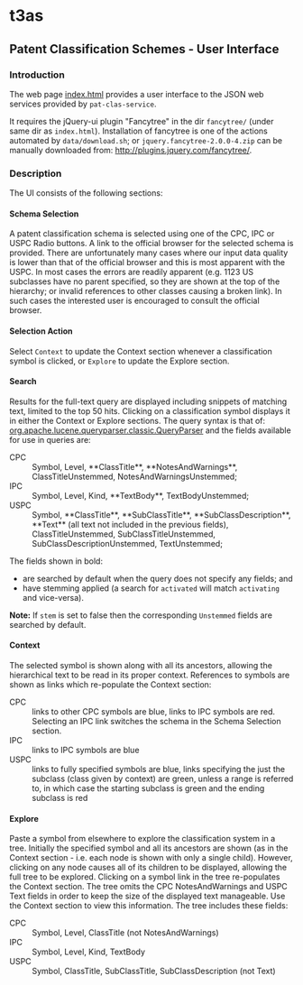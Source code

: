 t3as
====

Patent Classification Schemes - User Interface
----------------------------------------------

### Introduction

The web page [index.html](index.html) provides a user interface to the JSON web services provided by
`pat-clas-service`.

It requires the jQuery-ui plugin "Fancytree" in the dir `fancytree/` (under same dir as `index.html`).
Installation of fancytree is one of the actions automated by `data/download.sh`;
or `jquery.fancytree-2.0.0-4.zip` can be manually downloaded from: <http://plugins.jquery.com/fancytree/>.

### Description

The UI consists of the following sections:

#### Schema Selection
 
   A patent classification schema is selected using one of the CPC, IPC or USPC Radio buttons.
   A link to the official browser for the selected schema is provided.
   There are unfortunately many cases where our input data quality is lower than that of the official browser
   and this is most apparent with the USPC.
   In most cases the errors are readily apparent (e.g. 1123 US subclasses have no parent specified,
   so they are shown at the top of the hierarchy; or invalid references to other classes causing a broken link).
   In such cases the interested user is encouraged to consult the official browser.
   
#### Selection Action

   Select `Context` to update the Context section whenever a classification symbol is clicked, or `Explore` to update the Explore section. 
	
#### Search
 
   Results for the full-text query are displayed including snippets of matching text, limited to the top 50 hits.
   Clicking on a classification symbol displays it in either the Context or Explore sections. 
   The query syntax is that of: [org.apache.lucene.queryparser.classic.QueryParser](http://lucene.apache.org/core/4_8_1/queryparser/org/apache/lucene/queryparser/classic/QueryParser.html)
   and the fields available for use in queries are:
   <dl>
     <dt>CPC</dt><dd>Symbol, Level, **ClassTitle**, **NotesAndWarnings**, ClassTitleUnstemmed, NotesAndWarningsUnstemmed;</dd>
     <dt>IPC</dt><dd>Symbol, Level, Kind, **TextBody**, TextBodyUnstemmed;</dd>
     <dt>USPC</dt><dd>Symbol, **ClassTitle**, **SubClassTitle**, **SubClassDescription**, **Text** (all text not included in the previous fields),
     ClassTitleUnstemmed, SubClassTitleUnstemmed, SubClassDescriptionUnstemmed, TextUnstemmed;</dd>
   </dl>
   The fields shown in bold:
   
 - are searched by default when the query does not specify any fields; and
 - have stemming applied (a search for `activated` will match `activating` and vice-versa).
 
 
 **Note:** If `stem` is set to false then the corresponding `Unstemmed` fields are searched by default.
   
#### Context
 
   The selected symbol is shown along with all its ancestors, allowing the hierarchical text to be read in its proper context.
   References to symbols are shown as links which re-populate the Context section:
   <dl>
     <dt>CPC</dt><dd>links to other CPC symbols are blue, links to IPC symbols are red.
     Selecting an IPC link switches the schema in the Schema Selection section.</dd>
     <dt>IPC</dt><dd>links to IPC symbols are blue</dd>
     <dt>USPC</dt><dd>links to fully specified symbols are blue, links specifying the just the subclass (class given by context) are green,
     unless a range is referred to, in which case the starting subclass is green and the ending subclass is red</dd>
   </dl>

#### Explore
 
   Paste a symbol from elsewhere to explore the classification system in a tree. Initially the specified symbol and all its ancestors are
   shown (as in the Context section - i.e. each node is shown with only a single child).
   However, clicking on any node causes all of its children to be displayed, allowing the full tree to be explored.
   Clicking on a symbol link in the tree re-populates the Context section.
   The tree omits the CPC NotesAndWarnings and USPC Text fields in order to keep the size of the displayed text manageable.
   Use the Context section to view this information. The tree includes these fields:
   <dl>
     <dt>CPC</dt><dd>Symbol, Level, ClassTitle (not NotesAndWarnings)</dd>
     <dt>IPC</dt><dd>Symbol, Level, Kind, TextBody</dd>
     <dt>USPC</dt><dd>Symbol, ClassTitle, SubClassTitle, SubClassDescription (not Text)</dd>
   </dl>
 
   
   

